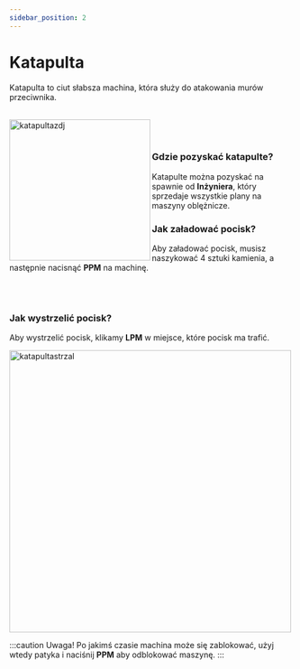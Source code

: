 ```yaml
---
sidebar_position: 2
---
```


# Katapulta
Katapulta to ciut słabsza machina, która służy do atakowania murów przeciwnika.
<br></br>
<div class="box">
    <img 
    src={require('./img/katapulta.png').default}
    align="left"
    alt="katapultazdj"
    width="250"
    />
</div>



<br></br>

### Gdzie pozyskać katapulte?
Katapulte można pozyskać na spawnie od **Inżyniera**, który sprzedaje wszystkie plany na maszyny oblężnicze.

### Jak załadować pocisk?
Aby załadować pocisk, musisz naszykować 4 sztuki kamienia, a następnie nacisnąć **PPM** na machinę.

<br></br>

### Jak wystrzelić pocisk?
Aby wystrzelić pocisk, klikamy **LPM** w miejsce, które pocisk ma trafić.

<div class="box">
    <img 
    src={require('./img/katapultaladowanie.gif').default}
    alt="katapultastrzal"
    width="500"
    />
</div>

:::caution Uwaga!
Po jakimś czasie machina może się zablokować, użyj wtedy patyka i naciśnij **PPM** aby odblokować maszynę.
:::
